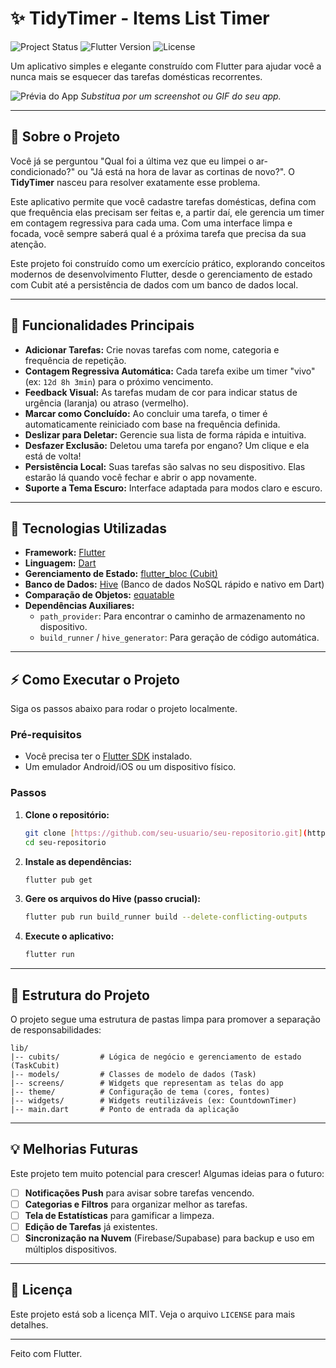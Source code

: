 # ✨ TidyTimer - Items List Timer

![Project Status](https://img.shields.io/badge/status-em%20desenvolvimento-yellow)
![Flutter Version](https://img.shields.io/badge/flutter-3.x-blue)
![License](https://img.shields.io/badge/license-MIT-green)

Um aplicativo simples e elegante construído com Flutter para ajudar você a nunca mais se esquecer das tarefas domésticas recorrentes.

![Prévia do App](https://i.imgur.com/your-app-preview.gif) 
*Substitua por um screenshot ou GIF do seu app.*

---

## 🧹 Sobre o Projeto

Você já se perguntou "Qual foi a última vez que eu limpei o ar-condicionado?" ou "Já está na hora de lavar as cortinas de novo?". O **TidyTimer** nasceu para resolver exatamente esse problema.

Este aplicativo permite que você cadastre tarefas domésticas, defina com que frequência elas precisam ser feitas e, a partir daí, ele gerencia um timer em contagem regressiva para cada uma. Com uma interface limpa e focada, você sempre saberá qual é a próxima tarefa que precisa da sua atenção.

Este projeto foi construído como um exercício prático, explorando conceitos modernos de desenvolvimento Flutter, desde o gerenciamento de estado com Cubit até a persistência de dados com um banco de dados local.

---

## 🚀 Funcionalidades Principais

* **Adicionar Tarefas:** Crie novas tarefas com nome, categoria e frequência de repetição.
* **Contagem Regressiva Automática:** Cada tarefa exibe um timer "vivo" (ex: `12d 8h 3min`) para o próximo vencimento.
* **Feedback Visual:** As tarefas mudam de cor para indicar status de urgência (laranja) ou atraso (vermelho).
* **Marcar como Concluído:** Ao concluir uma tarefa, o timer é automaticamente reiniciado com base na frequência definida.
* **Deslizar para Deletar:** Gerencie sua lista de forma rápida e intuitiva.
* **Desfazer Exclusão:** Deletou uma tarefa por engano? Um clique e ela está de volta!
* **Persistência Local:** Suas tarefas são salvas no seu dispositivo. Elas estarão lá quando você fechar e abrir o app novamente.
* **Suporte a Tema Escuro:** Interface adaptada para modos claro e escuro.

---

## 🔧 Tecnologias Utilizadas

* **Framework:** [Flutter](https://flutter.dev/)
* **Linguagem:** [Dart](https://dart.dev/)
* **Gerenciamento de Estado:** [flutter_bloc (Cubit)](https://bloclibrary.dev/)
* **Banco de Dados:** [Hive](https://hivedb.dev/) (Banco de dados NoSQL rápido e nativo em Dart)
* **Comparação de Objetos:** [equatable](https://pub.dev/packages/equatable)
* **Dependências Auxiliares:**
    * `path_provider`: Para encontrar o caminho de armazenamento no dispositivo.
    * `build_runner` / `hive_generator`: Para geração de código automática.

---

## ⚡ Como Executar o Projeto

Siga os passos abaixo para rodar o projeto localmente.

### Pré-requisitos

* Você precisa ter o [Flutter SDK](https://flutter.dev/docs/get-started/install) instalado.
* Um emulador Android/iOS ou um dispositivo físico.

### Passos

1.  **Clone o repositório:**
    ```bash
    git clone [https://github.com/seu-usuario/seu-repositorio.git](https://github.com/seu-usuario/seu-repositorio.git)
    cd seu-repositorio
    ```

2.  **Instale as dependências:**
    ```bash
    flutter pub get
    ```

3.  **Gere os arquivos do Hive (passo crucial):**
    ```bash
    flutter pub run build_runner build --delete-conflicting-outputs
    ```

4.  **Execute o aplicativo:**
    ```bash
    flutter run
    ```

---

## 📁 Estrutura do Projeto

O projeto segue uma estrutura de pastas limpa para promover a separação de responsabilidades:

```
lib/
|-- cubits/         # Lógica de negócio e gerenciamento de estado (TaskCubit)
|-- models/         # Classes de modelo de dados (Task)
|-- screens/        # Widgets que representam as telas do app
|-- theme/          # Configuração de tema (cores, fontes)
|-- widgets/        # Widgets reutilizáveis (ex: CountdownTimer)
|-- main.dart       # Ponto de entrada da aplicação
```

---

## 💡 Melhorias Futuras

Este projeto tem muito potencial para crescer! Algumas ideias para o futuro:

* [ ] **Notificações Push** para avisar sobre tarefas vencendo.
* [ ] **Categorias e Filtros** para organizar melhor as tarefas.
* [ ] **Tela de Estatísticas** para gamificar a limpeza.
* [ ] **Edição de Tarefas** já existentes.
* [ ] **Sincronização na Nuvem** (Firebase/Supabase) para backup e uso em múltiplos dispositivos.

---

## 📝 Licença

Este projeto está sob a licença MIT. Veja o arquivo `LICENSE` para mais detalhes.

---

Feito com Flutter.